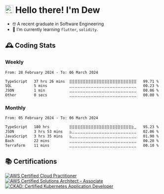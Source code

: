 # <img alt="Hey, " src="https://media.giphy.com/media/hvRJCLFzcasrR4ia7z/giphy.gif" width="26px"> Hello there! I'm Dew

- 🤓 A recent graduate in Software Engineering
- 🌱 I’m currently learning `flutter`, `solidity`.

## 🕰️ Coding Stats

### Weekly

<!--START_SECTION:wakaweek-->

```txt
From: 28 February 2024 - To: 06 March 2024

TypeScript   37 hrs 26 mins  ⣿⣿⣿⣿⣿⣿⣿⣿⣿⣿⣿⣿⣿⣿⣿⣿⣿⣿⣿⣿⣿⣿⣿⣿⣿   99.71 %
SQL          5 mins          ⣀⣀⣀⣀⣀⣀⣀⣀⣀⣀⣀⣀⣀⣀⣀⣀⣀⣀⣀⣀⣀⣀⣀⣀⣀   00.23 %
JSON         1 min           ⣀⣀⣀⣀⣀⣀⣀⣀⣀⣀⣀⣀⣀⣀⣀⣀⣀⣀⣀⣀⣀⣀⣀⣀⣀   00.06 %
Other        0 secs          ⣀⣀⣀⣀⣀⣀⣀⣀⣀⣀⣀⣀⣀⣀⣀⣀⣀⣀⣀⣀⣀⣀⣀⣀⣀   00.00 %
```

<!--END_SECTION:wakaweek-->

### Monthly

<!--START_SECTION:wakamonth-->

```txt
From: 05 February 2024 - To: 06 March 2024

TypeScript   180 hrs         ⣿⣿⣿⣿⣿⣿⣿⣿⣿⣿⣿⣿⣿⣿⣿⣿⣿⣿⣿⣿⣿⣿⣿⣷⣀   95.23 %
JSON         3 hrs 53 mins   ⣦⣀⣀⣀⣀⣀⣀⣀⣀⣀⣀⣀⣀⣀⣀⣀⣀⣀⣀⣀⣀⣀⣀⣀⣀   02.06 %
JavaScript   3 hrs 35 mins   ⣦⣀⣀⣀⣀⣀⣀⣀⣀⣀⣀⣀⣀⣀⣀⣀⣀⣀⣀⣀⣀⣀⣀⣀⣀   01.90 %
Bash         22 mins         ⣀⣀⣀⣀⣀⣀⣀⣀⣀⣀⣀⣀⣀⣀⣀⣀⣀⣀⣀⣀⣀⣀⣀⣀⣀   00.20 %
Terraform    11 mins         ⣀⣀⣀⣀⣀⣀⣀⣀⣀⣀⣀⣀⣀⣀⣀⣀⣀⣀⣀⣀⣀⣀⣀⣀⣀   00.10 %
```

<!--END_SECTION:wakamonth-->

<!-- ## 🎯 Skills

- **Back End**

  ![Go](https://img.shields.io/badge/go-%2300ADD8.svg?style=for-the-badge&logo=go&logoColor=white) ![Python](https://img.shields.io/badge/python-3670A0?style=for-the-badge&logo=python&logoColor=ffdd54) ![NodeJS](https://img.shields.io/badge/node.js-6DA55F?style=for-the-badge&logo=node.js&logoColor=white)

- **Front End**

  ![Vue.js](https://img.shields.io/badge/vue.js-%2335495e.svg?style=for-the-badge&logo=vuedotjs&logoColor=%234FC08D)

- **Infra as Code**

  ![Terraform](https://img.shields.io/badge/terraform-%235835CC.svg?style=for-the-badge&logo=terraform&logoColor=white) ![Ansible](https://img.shields.io/badge/ansible-%231A1918.svg?style=for-the-badge&logo=ansible&logoColor=white)

- **Cloud**

  ![Google Cloud](https://img.shields.io/badge/GCP-%234285F4.svg?style=for-the-badge&logo=google-cloud&logoColor=white) ![AWS](https://img.shields.io/badge/AWS-%23FF9900.svg?style=for-the-badge&logo=amazon-aws&logoColor=white)

- **Container**

  ![Kubernetes](https://img.shields.io/badge/kubernetes-%23326ce5.svg?style=for-the-badge&logo=kubernetes&logoColor=white) ![Docker](https://img.shields.io/badge/docker-%230db7ed.svg?style=for-the-badge&logo=docker&logoColor=white)

- **CI/CD**

  ![GitLab CI](https://img.shields.io/badge/gitlab%20ci-FB542B.svg?style=for-the-badge&logo=gitlab&logoColor=white) ![FluxCD](https://img.shields.io/badge/flux%20cd-%23326ce5.svg?style=for-the-badge&logo=kubernetes&logoColor=white) ![ArgoCD](https://img.shields.io/badge/argo%20cd-EF7B4D.svg?style=for-the-badge&logo=argo&logoColor=white) -->

<!-- - **Linux**

  ![Ubuntu](https://img.shields.io/badge/Ubuntu-E95420?style=for-the-badge&logo=ubuntu&logoColor=white) ![Debian](https://img.shields.io/badge/Debian-D70A53?style=for-the-badge&logo=debian&logoColor=white) ![Fedora](https://img.shields.io/badge/Fedora-294172?style=for-the-badge&logo=fedora&logoColor=white) -->

## 📚 Certifications

<!--START_SECTION:badges-->
[![AWS Certified Cloud Practitioner](https://images.credly.com/size/65x65/images/00634f82-b07f-4bbd-a6bb-53de397fc3a6/image.png)](http://www.credly.com/badges/df13d252-02da-44c0-b78a-b535bb3c1938 "AWS Certified Cloud Practitioner")
[![AWS Certified Solutions Architect – Associate](https://images.credly.com/size/65x65/images/0e284c3f-5164-4b21-8660-0d84737941bc/image.png)](http://www.credly.com/badges/b37736c4-6f5f-4d66-98ff-33c0ae100710 "AWS Certified Solutions Architect – Associate")
[![CKAD: Certified Kubernetes Application Developer](https://images.credly.com/size/65x65/images/f88d800c-5261-45c6-9515-0458e31c3e16/ckad_from_cncfsite.png)](http://www.credly.com/badges/54f7256b-1e83-460b-87e5-f2d62916a77c "CKAD: Certified Kubernetes Application Developer")
<!--END_SECTION:badges-->

<!--
**dewkul/dewkul** is a ✨ _special_ ✨ repository because its `README.md` (this file) appears on your GitHub profile.

Here are some ideas to get you started:

- 🔭 I’m currently working on ...
- 🌱 I’m currently learning ...
- 👯 I’m looking to collaborate on ...
- 🤔 I’m looking for help with ...
- 💬 Ask me about ...
- 📫 How to reach me: ...
- 😄 Pronouns: ...
- ⚡ Fun fact: ...
-->
